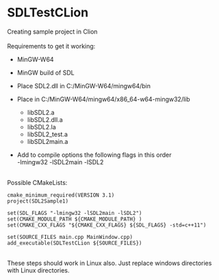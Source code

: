 # SDLTestCLion<br>
Creating sample project in Clion<br>
<br>
Requirements to get it working:<br>
- MinGW-W64
- MinGW build of SDL
- Place SDL2.dll in C:/MinGW-W64/mingw64/bin
- Place in C:/MinGW-W64/mingw64/x86_64-w64-mingw32/lib<br>
  -   libSDL2.a
  -   libSDL2.dll.a
  -   libSDL2.la
  -   libSDL2_test.a
  -   libSDL2main.a<br>

- Add to compile options the following flags in this order<br>
  -lmingw32 -lSDL2main -lSDL2
<br><br>

Possible CMakeLists:<br>
```
cmake_minimum_required(VERSION 3.1)
project(SDL2Sample1)

set(SDL_FLAGS "-lmingw32 -lSDL2main -lSDL2")
set(CMAKE_MODULE_PATH ${CMAKE_MODULE_PATH} )
set(CMAKE_CXX_FLAGS "${CMAKE_CXX_FLAGS} ${SDL_FLAGS} -std=c++11")

set(SOURCE_FILES main.cpp MainWindow.cpp)
add_executable(SDLTestCLion ${SOURCE_FILES})

```
<br>
These steps should work in Linux also. Just replace windows directories with Linux directories.
